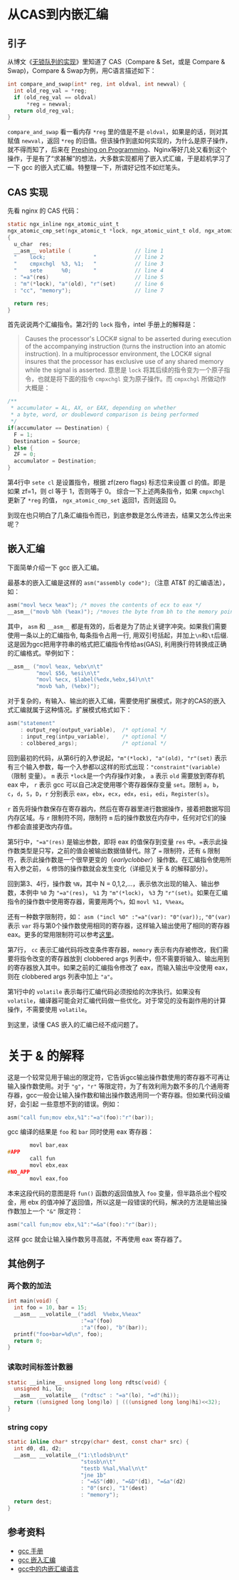 # 从CAS到内嵌汇编

## 引子
从博文《[无锁队列的实现](http://coolshell.cn/articles/8239.html)》里知道了 CAS（Compare & Set，或是 Compare & Swap)，Compare & Swap为例，用C语言描述如下： 
```c
int compare_and_swap(int* reg, int oldval, int newval) {   
  int old_reg_val = *reg;   
  if (old_reg_val == oldval)
      *reg = newval;
  return old_reg_val; 
}
```
`compare_and_swap` 看一看内存 `*reg` 里的值是不是 `oldval`，如果是的话，则对其赋值 `newval`，返回 `*reg` 的旧值。但该操作到底如何实现的，为什么是原子操作，就不得而知了，后来在 [Preshing on Programming](http://preshing.com)、Nginx等好几处又看到这个操作，于是有了“求甚解”的想法，大多数实现都用了嵌入式汇编，于是趁机学习了一下 gcc 的嵌入式汇编。特整理一下，所谓好记性不如烂笔头。

## CAS 实现
先看 nginx 的 CAS 代码：
```c
static ngx_inline ngx_atomic_uint_t
ngx_atomic_cmp_set(ngx_atomic_t *lock, ngx_atomic_uint_t old, ngx_atomic_uint_t set)
{
  u_char  res;
  __asm__ volatile (                    // line 1
  "    lock;               "            // line 2
  "    cmpxchgl  %3, %1;   "            // line 3
  "    sete      %0;       "            // line 4
  : "=a"(res)                           // line 5
  : "m"(*lock), "a"(old), "r"(set)      // line 6
  : "cc", "memory");                    // line 7

  return res;
}
```
首先说说两个汇编指令。第2行的 `lock` 指令，intel 手册上的解释是：
> Causes the processor's LOCK# signal to be asserted during execution of the accompanying instruction (turns the instruction into an atomic instruction). In a multiprocessor environment, the LOCK# signal insures that the processor has exclusive use of any shared memory while the signal is asserted.
意思是 `lock` 将其后续的指令变为一个原子指令，也就是将下面的指令 `cmpxchgl` 变为原子操作。而 `cmpxchgl` 所做动作大概是：
```c
/**
 * accumulator = AL, AX, or EAX, depending on whether
 * a byte, word, or doubleword comparison is being performed
 */
if(accumulator == Destination) {
  F = 1;
  Destination = Source;
} else {
  ZF = 0;
  accumulator = Destination;
}
```
第4行中 `sete cl` 是设置指令，根据 zf(zero flags) 标志位来设置 cl 的值。即是如果 zf=1，则 cl 等于 1，否则等于 0。 综合一下上述两条指令，如果 `cmpxchgl` 更新了 `*reg` 的值， `ngx_atomic_cmp_set` 返回1，否则返回 0。

到现在也只明白了几条汇编指令而已，到底参数是怎么传进去，结果又怎么传出来呢？

## 嵌入汇编

下面简单介绍一下 gcc 嵌入汇编。

最基本的嵌入汇编是这样的 `asm("assembly code");`（注意 AT&T 的汇编语法），如：

```c
asm("movl %ecx %eax"); /* moves the contents of ecx to eax */  
__asm__("movb %bh (%eax)"); /*moves the byte from bh to the memory pointed by eax */
```
其中， `asm` 和 `__asm__` 都是有效的，后者是为了防止关键字冲突。如果我们需要使用一条以上的汇编指令, 每条指令占用一行, 用双引号括起，并加上`\n`和`\t`后缀. 这是因为gcc把用字符串的格式把汇编指令传给as(GAS), 利用换行符转换成正确的汇编格式。举例如下：
```c
__asm__ ("movl %eax, %ebx\n\t"  
         "movl $56, %esi\n\t"  
         "movl %ecx, $label(%edx,%ebx,$4)\n\t"  
         "movb %ah, (%ebx)");  
```

对于复杂的，有输入、输出的嵌入汇编，需要使用扩展模式，刚才的CAS的嵌入式汇编就属于这种情况。扩展模式格式如下：

```c
asm("statement"
    : output_reg(output_variable),  /* optional */
    : input_reg(intpu_variable),    /* optional */
    : colbbered_args);              /* optional */
```

回到最初的代码，从第6行的入参说起，`"m"(*lock), "a"(old), "r"(set)` 表示有三个输入参数，每一个入参都以这样的形式出现：`"constraint"(variable)`（限制 变量）。 `m` 表示 `*lock`是一个内存操作对象， `a` 表示 `old` 需要放到寄存机 eax 中， `r` 表示 gcc 可以自己决定使用哪个寄存器保存变量 `set`。限制 `a`，`b`，`c`，`d`，`S`，`D`，`r` 分别表示 `eax`，`ebx`，`ecx`，`edx`，`esi`，`edi`，`Register(s)`。

`r` 首先将操作数保存在寄存器内，然后在寄存器里进行数据操作，接着把数据写回内存区域。与 `r` 限制符不同，限制符 `m` 后的操作数放在内存中，任何对它们的操作都会直接更改内存值。

第5行中，`"=a"(res)` 是输出参数，即将 eax 的值保存到变量 `res` 中。`=`表示此操作数类型是只写，之前的值会被输出数据值替代。除了 `=` 限制符，还有 `&` 限制符，表示此操作数是一个很早更变的（*earlyclobber*）操作数。在汇编指令使用所有入参之前， `&` 修饰的操作数就会发生变化（详细见关于 & 的解释部分）。

回到第3、4行，操作数 `%N`，其中 N = 0,1,2,...，表示依次出现的输入、输出参数，本例中 `%0` 为 `"=a"(res)`， `%1` 为 `"m"(*lock)`， `%3` 为 `"r"(set)`。如果在汇编指令的操作数中使用寄存器，需要用两个`%`，如 `movl %1, %%eax`。

还有一种数字限制符，如： `asm ("incl %0" :"=a"(var): "0"(var));`, `"0"(var)`表示 `var` 将与第0个操作数使用相同的寄存器，这样输入输出使用了相同的寄存器 eax。更多的常用限制符可以参考[这里](https://gcc.gnu.org/onlinedocs/gcc/Modifiers.html#Modifiers)。

第7行， `cc` 表示汇编代码将改变条件寄存器，`memory` 表示有内存被修改，我们需要将指令改变的寄存器放到 clobbered args 列表中，但不需要将输入、输出用到的寄存器放入其中。如果之前的汇编指令修改了 eax，而输入输出中没使用 eax， 则在 clobbered args 列表中加上 `"a"`。

第1行中的 `volatile` 表示每行汇编代码必须按给的次序执行。如果没有 `volatile`，编译器可能会对汇编代码做一些优化。对于常见的没有副作用的计算操作，不需要使用 `volatile`。

到这里，读懂 CAS 嵌入的汇编已经不成问题了。

# 关于 & 的解释
这是一个较常见用于输出的限定符，它告诉gcc输出操作数使用的寄存器不可再让输入操作数使用。对于 `"g"`，`"r"` 等限定符，为了有效利用为数不多的几个通用寄存器，gcc一般会让输入操作数和输出操作数选用同一个寄存器。但如果代码没编好，会引起 一些意想不到的错误。例如：
```c
asm("call fun;mov ebx,%1":"=a"(foo):"r"(bar));
```
gcc 编译的结果是 `foo` 和 `bar` 同时使用 eax 寄存器：
```c
       movl bar,eax
#APP
       call fun
       movl ebx,eax
#NO_APP
       movl eax,foo
```
本来这段代码的意图是将 `fun()` 函数的返回值放入 `foo` 变量，但半路杀出个程咬金，用 ebx 的值冲掉了返回值，所以这是一段错误的代码，解决的方法是输出操作数加上一个 `"&"` 限定符：
```c
asm("call fun;mov ebx,%1":"=&a"(foo):"r"(bar));
```
这样 gcc 就会让输入操作数另寻高就，不再使用 eax 寄存器了。

## 其他例子
### 两个数的加法
```c
int main(void) {
  int foo = 10, bar = 15;
  __asm__ __volatile__("addl  %%ebx,%%eax"
                       :"=a"(foo)
                       :"a"(foo), "b"(bar));
  printf("foo+bar=%d\n", foo);
  return 0;
}  
```

### 读取时间标签计数器
```c
static __inline__ unsigned long long rdtsc(void) {
  unsigned hi, lo;
  __asm__ __volatile__ ("rdtsc" : "=a"(lo), "=d"(hi));
  return ((unsigned long long)lo) | (((unsigned long long)hi)<<32);
}
```

### string copy
```c
static inline char* strcpy(char* dest, const char* src) {
  int d0, d1, d2;
  __asm__ __volatile__("1:\tlodsb\n\t"
                       "stosb\n\t"
                       "testb %%al,%%al\n\t"
                       "jne 1b"
                       : "=&S"(d0), "=&D"(d1), "=&a"(d2)
                       : "0"(src), "1"(dest)
                       : "memory");
  return dest;
}
```

## 参考资料
- [gcc 手册](https://gcc.gnu.org/onlinedocs/gcc/Using-Assembly-Language-with-C.html#Using-Assembly-Language-with-C)
- [gcc 嵌入汇编](http://www.cnblogs.com/whutzhou/articles/2638498.html)
- [gcc中的内嵌汇编语言](http://blog.csdn.net/zqy2000zqy/article/details/1137928)
